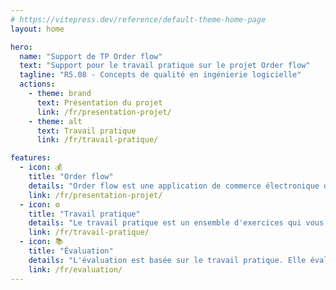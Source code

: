 ```yaml
---
# https://vitepress.dev/reference/default-theme-home-page
layout: home

hero:
  name: "Support de TP Order flow"
  text: "Support pour le travail pratique sur le projet Order flow"
  tagline: "R5.08 - Concepts de qualité en ingénierie logicielle"
  actions:
    - theme: brand
      text: Présentation du projet
      link: /fr/presentation-projet/
    - theme: alt
      text: Travail pratique
      link: /fr/travail-pratique/

features:
  - icon: 💰
    title: "Order flow"
    details: "Order flow est une application de commerce électronique qui permet aux clients de passer des commandes de produits ou de services. Elle repose sur plusieurs microservices pour gérer le cycle de vie des commandes ainsi que les domaines connexes."
    link: /fr/presentation-projet/
  - icon: ⚙️
    title: "Travail pratique"
    details: "Le travail pratique est un ensemble d'exercices qui vous aideront à comprendre l'application order flow et ses microservices. Vous apprendrez également à améliorer la qualité de la conception et de l'implémentation de l'application."
    link: /fr/travail-pratique/
  - icon: 📚
    title: "Évaluation"
    details: "L'évaluation est basée sur le travail pratique. Elle évaluera votre compréhension des concepts de qualité en évaluant votre capacité à améliorer la qualité de la conception et de l'implémentation de l'application."
    link: /fr/evaluation/
---
```

